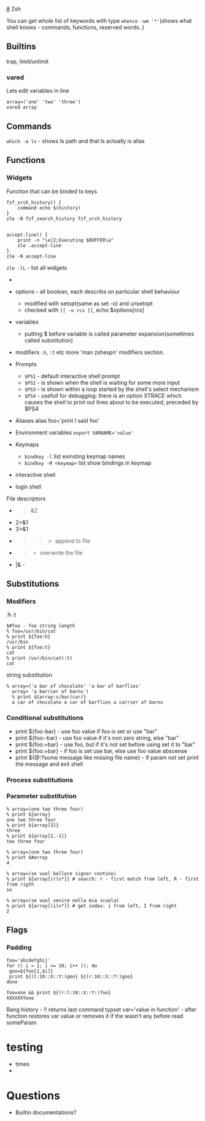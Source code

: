 [#](#) Zsh

You can get whole list of keywords with type
`whence -wm '*'`(shows what shell knows - commands, functions, reserved words..)

## Builtins

trap, limit/unlimit

### vared

Lets edit variables in line
```
array=('one' 'two' 'three')
vared array
```

## Commands

`which -a ls` - shows ls path and that ls actually is alias

## Functions

### Widgets
Function that can be binded to keys
```
fzf_srch_history() {
	command echo $(history)
}
zle -N fzf_search_history fzf_srch_history


accept-line() {
	print -n "\e]2;Executing $BUFFER\a"
	zle .accept-line
}
zle -N accept-line
```

`zle -lL` - list all widgets
	  
	  
* 


* options - all boolean, each describs on particular shell behaviour
	* modified with setopt(same as set -o) and unsetopt 
	* checked with `[[ -o rcs ]]`, echo $options[rcs]
* variables
	* putting $ before variable is called parameter expansion(sometimes called substitution)
* modifiers `:h`, `:t` etc more 'man zshexpn' modifiers section.
* Prompts
	* `$PS1` - default interactive shell prompt 
	* `$PS2` - is shown when the shell is waiting for some more input
	* `$PS3` - is shown within a loop started by the shell's select mechanism
	* `$PS4` - usefull for debugging: there is an option XTRACE which causes the shell to print out lines about to be executed, preceded by $PS4
* Aliases alias foo='print I said foo'
* Environment variables `export VARNAME='value'`
* Keymaps
	* `bindkey -l` list exinsting keymap names
	* `bindkey -M <keymap>` list show bindings in keymap
* interactive shell
* login shell

File descriptors
* >&2
* 2>&1
* 3>&1
* >> - append to file
* > - overwrite the file
* |& - 

## Substitutions

### Modifiers
:h
:t
```
$#foo - foo string length
% foo=/usr/bin/cat
% print ${foo:h}
/usr/bin
% print ${foo:t}
cat
% print /usr/bin/cat(:t)
cat 
```
string substitution
```
% array=('a bar of chocolate' 'a bar of barflies' 
  array> 'a barrier of barns')
  % print ${array:s/bar/car/}
  a car of chocolate a car of barflies a carrier of barns
```

### Conditional substitutions

* print ${foo-bar} - use foo value if foo is set or use "bar"
* print ${foo:-bar} - use foo value if it's non zero string, else "bar"
* print ${foo:=bar} - use foo, but if it's not set before using set it to "bar"
* print ${foo:+bar} - if foo is set use bar, else use foo value abscense
* print ${@:?some message like missing file name} - if param not set print the message and exit shell

### Process substitutions

### Parameter substitution

```
% array=(one two three four)
% print ${array}
one two three four
% print ${array[3]}
three
% print ${array[2,-1]}
two three four

% array=(one two three four)
% print $#array
4

% array=(se vuol ballare signor contino)
% print ${array[(r)s*]} # search: r - first match from left, R - first from rigth
se

% array=(se vuol venire nella mia scuola)
% print ${array[(i)v*]} # get index: i from left, I from right
2

```


## Flags

### Padding

```
foo='abcdefghij'
for (( i = 1; i <= 10; i++ )); do
 goo=${foo[1,$i]}
 print ${(l:10::X::Y:)goo} ${(r:10::X::Y:)goo}
done
```

```
foo=one && print ${(r:l:10::X::Y:)foo}
XXXXXXYone
```

Bang history - !! returns last command
typset var='value in function' - after function restores var value or removes it if the wasn't any before
read someParam



# testing

* times
* 


# Questions

* Builtin documentations? 

